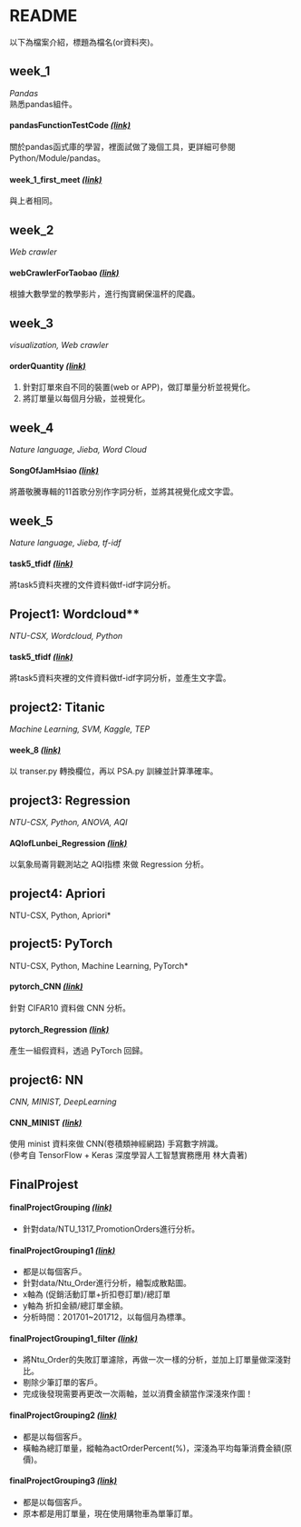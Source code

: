 # README
以下為檔案介紹，標題為檔名(or資料夾)。  

## week_1  
*Pandas*  
熟悉pandas組件。  
#### pandasFunctionTestCode [*(link)*](week_1/pandasFunctionTestCode.ipynb)  

關於pandas函式庫的學習，裡面試做了幾個工具，更詳細可參閱Python/Module/pandas。  
#### week_1_first_meet [*(link)*](week_1/week_1_first_meet.ipynb)  
與上者相同。  

## week_2  
*Web crawler*  
#### webCrawlerForTaobao [*(link)*](week_2/webCrawlerForTaobao/webCrawlerForTaobao.ipynb)  
根據大數學堂的教學影片，進行掏寶網保溫杯的爬蟲。  

## week_3  
*visualization, Web crawler*  
#### orderQuantity [*(link)*](week_3/orderQuantity.ipynb)  
1. 針對訂單來自不同的裝置(web or APP)，做訂單量分析並視覺化。  
2. 將訂單量以每個月分級，並視覺化。  

## week_4  
*Nature language, Jieba, Word Cloud*  
#### SongOfJamHsiao [*(link)*](week_4/SongOfJamHsiao/SongOfJamHsiao.ipynb)  
將蕭敬騰專輯的11首歌分別作字詞分析，並將其視覺化成文字雲。

## week_5  
*Nature language, Jieba, tf-idf*  
#### task5_tfidf [*(link)*](week_5/task5_tfidf.ipynb)  
將task5資料夾裡的文件資料做tf-idf字詞分析。  
## Project1: Wordcloud**  
*NTU-CSX, Wordcloud, Python*  
#### task5_tfidf [*(link)*](week_5/task5_tfidf.ipynb)  
將task5資料夾裡的文件資料做tf-idf字詞分析，並產生文字雲。  

## project2: Titanic  
*Machine Learning, SVM, Kaggle, TEP*  
#### week_8 [*(link)*](week_8/README.md)  
以 transer.py 轉換欄位，再以 PSA.py 訓練並計算準確率。  

## project3: Regression  
*NTU-CSX, Python, ANOVA, AQI*  
#### AQIofLunbei_Regression [*(link)*](./project3/dataConstru.ipynb)  
以氣象局崙背觀測站之 AQI指標 來做 Regression 分析。  

## project4: Apriori  
NTU-CSX, Python, Apriori*  

## project5: PyTorch  
NTU-CSX, Python, Machine Learning, PyTorch*  
#### pytorch_CNN [*(link)*](./project5/pytorch_CNN.ipynb)  
針對 CIFAR10 資料做 CNN 分析。  
#### pytorch_Regression [*(link)*](./project5/pytorch_Regression.ipynb)  
產生一組假資料，透過 PyTorch 回歸。  

## project6: NN  
*CNN, MINIST, DeepLearning*  
#### CNN_MINIST [*(link)*](./project6/CNN_MINIST.ipynb)  
使用 minist 資料來做 CNN(卷積類神經網路) 手寫數字辨識。  
(參考自 TensorFlow + Keras 深度學習人工智慧實務應用 林大貴著)  

## FinalProjest  
#### finalProjectGrouping [*(link)*](FinalProject/finalProjectGrouping.ipynb)  
* 針對data/NTU_1317_PromotionOrders進行分析。  
#### finalProjectGrouping1 [*(link)*](FinalProject/finalProjectGrouping1.ipynb)
* 都是以每個客戶。
* 針對data/Ntu_Order進行分析，繪製成散點圖。
* x軸為 (促銷活動訂單+折扣卷訂單)/總訂單
* y軸為 折扣金額/總訂單金額。
* 分析時間：201701~201712，以每個月為標準。
#### finalProjectGrouping1_filter [*(link)*](FinalProject/finalProjectGrouping1_filter.ipynb)  
* 將Ntu_Order的失敗訂單濾除，再做一次一樣的分析，並加上訂單量做深淺對比。
* 剔除少筆訂單的客戶。
* 完成後發現需要再更改一次兩軸，並以消費金額當作深淺來作圖！
#### finalProjectGrouping2 [*(link)*](FinalProject/finalProjectGrouping2.ipynb)  
* 都是以每個客戶。  
* 橫軸為總訂單量，縱軸為actOrderPercent(%)，深淺為平均每筆消費金額(原價)。  
#### finalProjectGrouping3 [*(link)*](FinalProject/finalProjectGrouping3.ipynb)  
* 都是以每個客戶。  
* 原本都是用訂單量，現在使用購物車為單筆訂單。  
